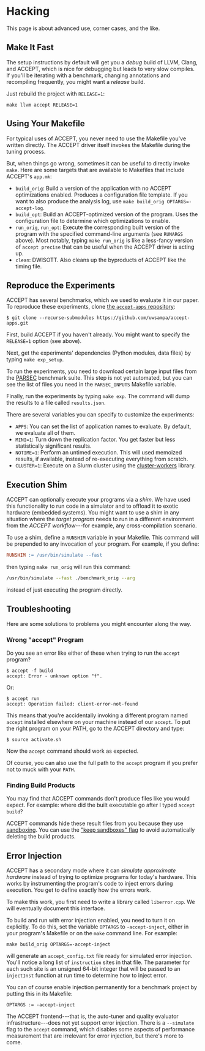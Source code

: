 Hacking
=======

This page is about advanced use, corner cases, and the like.

## Make It Fast

The setup instructions by default will get you a *debug* build of LLVM, Clang, and ACCEPT, which is nice for debugging but leads to very slow compiles. If you'll be iterating with a benchmark, changing annotations and recompiling frequently, you might want a *release* build.

Just rebuild the project with `RELEASE=1`:

    make llvm accept RELEASE=1


## Using Your Makefile

For typical uses of ACCEPT, you never need to use the Makefile you've written directly. The ACCEPT driver itself invokes the Makefile during the tuning process.

But, when things go wrong, sometimes it can be useful to directly invoke
`make`. Here are some targets that are available to Makefiles that include ACCEPT's `app.mk`:

* `build_orig`: Build a version of the application with no ACCEPT optimizations enabled. Produces a configuration file template. If you want to also produce the analysis log, use `make build_orig OPTARGS=-accept-log`.
* `build_opt`: Build an ACCEPT-optimized version of the program. Uses the configuration file to determine which optimizations to enable.
* `run_orig`, `run_opt`: Execute the corresponding built version of the program with the specified command-line arguments (see `RUNARGS` above). Most notably, typing `make run_orig` is like a less-fancy version of `accept precise` that can be useful when the ACCEPT driver is acting up.
* `clean`: DWISOTT. Also cleans up the byproducts of ACCEPT like the timing file.


## Reproduce the Experiments

ACCEPT has several benchmarks, which we used to evaluate it in our paper. To reproduce these experiments, clone [the `accept-apps` repository][accept-apps]:

    $ git clone --recurse-submodules https://github.com/uwsampa/accept-apps.git

First, build ACCEPT if you haven't already. You might want to specify the `RELEASE=1` option (see above).

Next, get the experiments' dependencies (Python modules, data files) by typing `make exp_setup`.

To run the experiments, you need to download certain large input files from the [PARSEC][] benchmark suite. This step is not yet automated, but you can see the list of files you need in the `PARSEC_INPUTS` Makefile variable.

Finally, run the experiments by typing `make exp`. The command will dump the results to a file called `results.json`.

There are several variables you can specify to customize the experiments:

* `APPS`: You can set the list of application names to evaluate. By default, we evaluate all of them.
* `MINI=1`: Turn down the replication factor. You get faster but less statistically significant results.
* `NOTIME=1`: Perform an untimed execution. This will used memoized results, if available, instead of re-executing everything from scratch.
* `CLUSTER=1`: Execute on a Slurm cluster using the [cluster-workers][cw] library.

[cw]: https://github.com/sampsyo/cluster-workers
[PARSEC]: http://parsec.cs.princeton.edu/
[accept-apps]: https://github.com/uwsampa/accept-apps


## Execution Shim

ACCEPT can optionally execute your programs via a *shim*. We have used this functionality to run code in a simulator and to offload it to exotic hardware (embedded systems). You might want to use a shim in any situation where the *target program* needs to run in a different environment from the *ACCEPT workflow*---for example, any cross-compilation scenario.

To use a shim, define a `RUNSHIM` variable in your Makefile. This command will be prepended to any invocation of your program. For example, if you define:

```makefile
RUNSHIM := /usr/bin/simulate --fast
```

then typing `make run_orig` will run this command:

```sh
/usr/bin/simulate --fast ./benchmark_orig --arg
```

instead of just executing the program directly.


## Troubleshooting

Here are some solutions to problems you might encounter along the way.


### Wrong "accept" Program

Do you see an error like either of these when trying to run the `accept`
program?

    $ accept -f build
    accept: Error - unknown option "f".

Or:

    $ accept run
    accept: Operation failed: client-error-not-found

This means that you're accidentally invoking a different program named `accept` installed elsewhere on your machine instead of our `accept`. To put the right program on your PATH, go to the ACCEPT directory and type:

    $ source activate.sh

Now the `accept` command should work as expected.

Of course, you can also use the full path to the `accept` program if you prefer not to muck with your `PATH`.


### Finding Build Products

You may find that ACCEPT commands don't produce files like you would expect. For example: where did the built executable go after I typed `accept build`?

ACCEPT commands hide these result files from you because they use [sandboxing](cli.md#sandboxing). You can use the ["keep sandboxes" flag][keep] to avoid automatically deleting the build products.

[keep]: cli.md#-keep-sandboxes-k


## Error Injection

ACCEPT has a secondary mode where it can *simulate approximate hardware* instead of trying to optimize programs for today's hardware. This works by instrumenting the program's code to inject errors during execution. You get to define exactly how the errors work.

To make this work, you first need to write a library called `liberror.cpp`. We will eventually document this interface.

To build and run with error injection enabled, you need to turn it on explicitly. To do this, set the variable `OPTARGS` to `-accept-inject`, either in your program's Makefile or on the `make` command line. For example:

    make build_orig OPTARGS=-accept-inject

will generate an `accept_config.txt` file ready for simulated error injection. You'll notice a long list of `instruction` sites in that file. The parameter for each such site is an unsigned 64-bit integer that will be passed to an `injectInst` function at run time to determine how to inject error.

You can of course enable injection permanently for a benchmark project by putting this in its Makefile:

    OPTARGS := -accept-inject

The ACCEPT frontend---that is, the auto-tuner and quality evaluator infrastructure---does not yet support error injection. There is a `--simulate` flag to the `accept` command, which disables some aspects of performance measurement that are irrelevant for error injection, but there's more to come.
